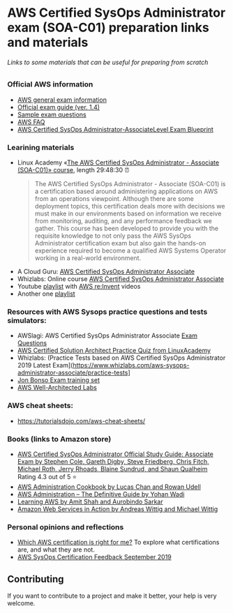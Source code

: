# AWS Certified SysOps Administrator exam (SOA-C01) preparation links and materials

###### Links to some materials that can be useful for preparing from scratch

### Official AWS information

* [AWS general exam information](https://aws.amazon.com/certification/certified-sysops-admin-associate/)
* [Official exam guide (ver. 1.4)](https://d1.awsstatic.com/training-and-certification/docs-sysops-associate/AWS_Certified_SysOps_Associate-Exam_Guide_EN_1.4.pdf)
* [Sample exam questions](https://d1.awsstatic.com/training-and-certification/docs-sysops-associate/AWS-Certified-SysOps-Administrator-Associate-Sample-Questions-v1.5_FINAL.pdf)
* [AWS FAQ](https://aws.amazon.com/faqs/)
* [AWS Certified SysOps Administrator-AssociateLevel Exam Blueprint](https://awstrainingandcertification.s3.amazonaws.com/production/AWS_certified_sysops_associate_blueprint.pdf)

### Learining materials
* Linux Academy «[The AWS Certified SysOps Administrator - Associate (SOA-C01)» course](https://linuxacademy.com/course/aws-certified-sys-ops-administrator-associate-soa-c-01), length 29:48:30 :alarm_clock:
   > The AWS Certified SysOps Administrator - Associate (SOA-C01) is a certification based around administering applications on AWS from an operations viewpoint. Although there are some deployment topics, this certification deals more with decisions we must make in our environments based on information we receive from monitoring, auditing, and any performance feedback we gather.
   This course has been developed to provide you with the requisite knowledge to not only pass the AWS SysOps Administrator certification exam but also gain the hands-on experience required to become a qualified AWS Systems Operator working in a real-world environment.
* A Cloud Guru: [AWS Certified SysOps Administrator Associate](https://acloud.guru/learn/aws-certified-sysops-administrator-associate)
* Whizlabs: Online course [AWS Certified SysOps Administrator Associate](https://www.whizlabs.com/aws-sysops-administrator-associate/online-course/)
* Youtube [playlist](https://www.youtube.com/playlist?list=PLfdXiRn7u6nGYo-XzF4NnKaeFOuBJWHCP) with [AWS re:Invent](https://aws.amazon.com/new/reinvent/) videos
* Another one [playlist](https://www.youtube.com/playlist?list=PLLn7PRsPqrpueDJA5ETpqGjBzDZPJ3CNt)

### Resources with AWS Sysops practice questions and tests simulators:
* AWSlagi: AWS Certified SysOps Administrator Associate [Exam Questions](https://www.awslagi.com/aws-sysops-associate-guarantee-part-overview)
* [AWS Certified Solution Architect Practice Quiz from LinuxAcademy](http://quiz.linuxacademy.com/)
* Whizlabs: (Practice Tests based on AWS Certified SysOps Administrator 2019 Latest Exam](https://www.whizlabs.com/aws-sysops-administrator-associate/practice-tests]
* [Jon Bonso Exam training set](https://www.udemy.com/aws-certified-sysops-administrator-associate-practice-exams-soa-c01/)
* [AWS Well-Architected Labs](https://wellarchitectedlabs.com)
### AWS cheat sheets:
* https://tutorialsdojo.com/aws-cheat-sheets/


### Books (links to Amazon store)
* [AWS Certified SysOps Administrator Official Study Guide: Associate Exam by Stephen Cole, Gareth Digby, Steve Friedberg, Chris Fitch, Michael Roth, Jerry Rhoads, Blaine Sundrud, and Shaun Qualheim](https://www.amazon.com/Certified-SysOps-Administrator-Official-Study/dp/1119377420/) Rating 4.3 out of 5 :star:
* [AWS Administration Cookbook by Lucas Chan and Rowan Udell](https://www.amazon.com/AWS-SysOps-Cookbook-Practical-environments-ebook/dp/B07YLHJ3Y4)
* [AWS Administration – The Definitive Guide by Yohan Wadi](https://www.amazon.com/AWS-Administration-Definitive-infrastructure-Services-ebook/dp/B076JGXY1C)
* [Learning AWS by Amit Shah and Aurobindo Sarkar](https://www.amazon.com/Learning-AWS-responsive-applications-components-ebook/dp/B0771MYVDH)
* [Amazon Web Services in Action by Andreas Wittig and Michael Wittig](https://www.amazon.com/Amazon-Services-Action-Andreas-Wittig/dp/1617295116)



### Personal opinions and reflections
* [Which AWS certification is right for me?](https://info.acloud.guru/resources/which-aws-certification-should-i-take) To explore what certifications are, and what they are not.
* [AWS SysOps Certification Feedback September 2019](https://medium.com/@boringvoice/aws-sysops-certification-feedback-august-2019-1282dad23c02)

## Contributing
If you want to contribute to a project and make it better, your help is very welcome.
